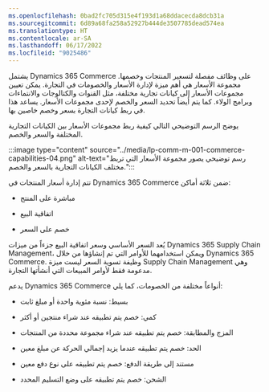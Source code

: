 ```yaml
---
ms.openlocfilehash: 0bad2fc705d315e4f193d1a68ddacecda8dcb31a
ms.sourcegitcommit: 6d89a68fa258a52927b444de3507785dead574ea
ms.translationtype: HT
ms.contentlocale: ar-SA
ms.lasthandoff: 06/17/2022
ms.locfileid: "9025486"
---
```

يشتمل Dynamics 365 Commerce على وظائف مفصلة لتسعير المنتجات وخصمها. مجموعة الأسعار هي أهم ميزة لإدارة الأسعار والخصومات في التجارة. يمكن تعيين مجموعات الأسعار إلى كيانات تجارية مختلفة، مثل القنوات والكتالوجات والانتماءات وبرامج الولاء. كما يتم أيضاً تحديد السعر والخصم لإحدى مجموعات الأسعار. يساعد هذا في ربط كيانات التجارة بسعر وخصم خاصين بها. 

يوضح الرسم التوضيحي التالي كيفية ربط مجموعات الأسعار بين الكيانات التجارية المختلفة والسعر والخصم.

:::image type="content" source="../media/lp-comm-m-001-commerce-capabilities-04.png" alt-text="رسم توضيحي يصور مجموعة الأسعار التي تربط مختلف الكيانات التجارية بالسعر والخصم.":::

تتم إدارة أسعار المنتجات في Dynamics 365 Commerce ضمن ثلاثة أماكن:

- مباشرة على المنتج

- اتفاقية البيع

- خصم على السعر 

يُعد السعر الأساسي وسعر اتفاقية البيع جزءاً من ميزات Dynamics 365 Supply Chain Management، ويمكن استخدامهما للأوامر التي تم إنشاؤها من خلال Dynamics 365 Commerce. وظيفة تسوية السعر ليست ميزة Supply Chain Management وهي مدعومة فقط لأوامر المبيعات التي أنشأتها التجارة.

يدعم Dynamics 365 Commerce أنواعاً مختلفة من الخصومات، كما يلي:

- بسيط: نسبة مئوية واحدة أو مبلغ ثابت

- كمي: خصم يتم تطبيقه عند شراء منتجين أو أكثر

- المزج والمطابقة: خصم يتم تطبيقه عند شراء مجموعة محددة من المنتجات

- الحد: خصم يتم تطبيقه عندما يزيد إجمالي الحركة عن مبلغ معين

- مستند إلى طريقة الدفع: خصم يتم تطبيقه على نوع دفع معين

- الشحن: خصم يتم تطبيقه على وضع التسليم المحدد